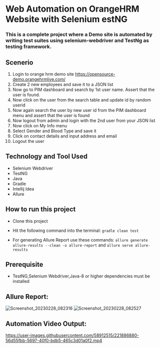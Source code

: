 # Web Automation on OrangeHRM Website with Selenium estNG 
### This is a complete project where a Demo site is automated by writing test suites using selenium-webdriver and TestNg as testing framework.

## Scenerio
1. Login to orange hrm demo site
https://opensource-demo.orangehrmlive.com/
2. Create 2 new employees and save it to a JSON list
3. Now go to PIM dashboard and search by 1st user name. Assert that the user is found.
4. Now click on the user from the search table and update id by random userid
5. Now again search the user by new user id from the PIM dashboard menu and assert that the user is found
6. Now logout from admin and login with the 2nd user from your JSON list
7. Now click on My Info menu
8. Select Gender and Blood Type and save it
9. Click on contact details and input address and email
10. Logout the user

## Technology and Tool Used
- Selenium Webdriver
- TestNG
- Java
- Gradle
- Intellij Idea 
- Allure

## How to run this project
- Clone this project
- Hit the following command into the terminal:
 ```gradle clean test```
 
- For generating Allure Report use these commands:
```allure generate allure-results --clean -o allure-report``` and
```allure serve allure-results```    
 
## Prerequisite
- TestNG,Selenium Webdriver,Java-8 or higher dependencies must be installed

## Allure Report:
![Screenshot_20230228_082316](https://user-images.githubusercontent.com/58912515/221887116-d9ce2fb8-1d8a-4285-962e-043d73ed31b1.png)
![Screenshot_20230228_082527](https://user-images.githubusercontent.com/58912515/221887129-9badf7d4-42fb-4f10-9e44-0ed445180719.png)

## Automation Video Output:
https://user-images.githubusercontent.com/58912515/221886880-56d55fbb-5697-40f0-bdb5-465c3d01a0f2.mp4

